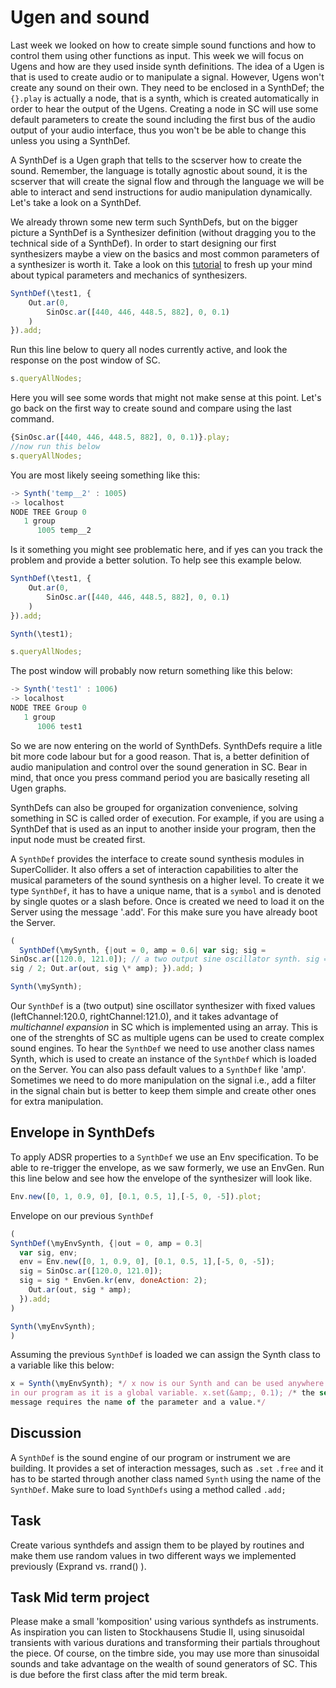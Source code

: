 # Ugen and sound
Last week we looked on how to create simple sound functions and how to
control them using other functions as input. This week we will focus on
Ugens and how are they used inside synth definitions. The idea of a Ugen
is that is used to create audio or to manipulate a signal. However,
Ugens won't create any sound on their own. They need to be enclosed in a
SynthDef; the `{}.play` is actually a node, that is a synth, which is
created automatically in order to hear the output of the Ugens. Creating
a node in SC will use some default parameters to create the sound
including the first bus of the audio output of your audio interface,
thus you won't be be able to change this unless you using a SynthDef.

A SynthDef is a Ugen graph that tells to the scserver  how to
create the sound. Remember, the language is totally agnostic about
sound, it is the scserver that will create the signal flow and through
the language we will be able to interact and send instructions for audio
manipulation dynamically. Let's take a look on a SynthDef.

We already thrown some new term such SynthDefs, but on the bigger picture a SynthDef is a Synthesizer definition (without dragging you to the technical side of a SynthDef). In order to start designing our first synthesizers maybe a view on the basics and most common parameters of a synthesizer is worth it. Take a look on this [tutorial](https://learningsynths.ableton.com/) to fresh up your mind about typical parameters and mechanics of synthesizers.

````js
SynthDef(\test1, {
	Out.ar(0,
		SinOsc.ar([440, 446, 448.5, 882], 0, 0.1)
	)
}).add;
````
Run this line below to query all nodes currently active, and look the
response on the post window of SC.

````js
s.queryAllNodes;
````
Here you will see some words that might not make sense at this point.
Let's go back on the first way to create sound and compare using the
last command.

````js
{SinOsc.ar([440, 446, 448.5, 882], 0, 0.1)}.play;
//now run this below
s.queryAllNodes;
````
You are most likely seeing something like this:

````js
-> Synth('temp__2' : 1005)
-> localhost
NODE TREE Group 0
   1 group
      1005 temp__2
````

Is it something you might see problematic here, and if yes can you track
the problem and provide a better solution. To help see this example
below.

````js
SynthDef(\test1, {
	Out.ar(0,
		SinOsc.ar([440, 446, 448.5, 882], 0, 0.1)
	)
}).add;

Synth(\test1);

s.queryAllNodes;
````
The post window will probably now return something like this below:

````js
-> Synth('test1' : 1006)
-> localhost
NODE TREE Group 0
   1 group
      1006 test1
````

So we are now entering on the world of SynthDefs. SynthDefs require a litle bit more code labour but for a good reason. That is, a better definition of audio manipulation and control over the sound generation in SC. Bear in mind, that once you press command period you are basically reseting all Ugen graphs.

SynthDefs can also be grouped for organization convenience, solving something in SC is called order of execution. For example, if you are using a SynthDef that is used as an input to another inside your program, then the input node must be created first.

A `SynthDef` provides the interface to create sound synthesis
modules in SuperCollider. It also offers a set of interaction
capabilities to alter the musical parameters of the sound synthesis on a
higher level. To create it we type ```SynthDef```, it has to have a
unique name, that is a `symbol` and is denoted by single quotes or a slash before. Once is created we need to load it on the Server using the
message '.add'. For this make sure you have already boot the Server.

````js
(
  SynthDef(\mySynth, {|out = 0, amp = 0.6| var sig; sig =
SinOsc.ar([120.0, 121.0]); // a two output sine oscillator synth. sig =
sig / 2; Out.ar(out, sig \* amp); }).add; )

Synth(\mySynth);
````

Our `SynthDef` is a (two output) sine oscillator synthesizer with
fixed values (leftChannel:120.0, rightChannel:121.0), and it takes
advantage of *multichannel expansion* in SC which is implemented using
an array. This is one of the strenghts of SC as multiple ugens can be
used to create complex sound engines. To hear the `SynthDef` we need
to use another class names Synth, which is used to create an instance of
the `SynthDef` which is loaded on the Server. You can also pass
default values to a `SynthDef` like 'amp'. Sometimes we need to do
more manipulation on the signal i.e., add a filter in the signal chain
but is better to keep them simple and create other ones for
extra manipulation.

## Envelope in SynthDefs
To apply ADSR properties to a `SynthDef` we use an Env
specification. To be able to re-trigger the envelope, as we saw formerly, we use an EnvGen. Run this line below and see how the envelope of the synthesizer will look like.

````js
Env.new([0, 1, 0.9, 0], [0.1, 0.5, 1],[-5, 0, -5]).plot;
````

Envelope on our previous `SynthDef`
````js
(
SynthDef(\myEnvSynth, {|out = 0, amp = 0.3|
  var sig, env;
  env = Env.new([0, 1, 0.9, 0], [0.1, 0.5, 1],[-5, 0, -5]);
  sig = SinOsc.ar([120.0, 121.0]);
  sig = sig * EnvGen.kr(env, doneAction: 2);
    Out.ar(out, sig * amp);
  }).add;
)

Synth(\myEnvSynth);
)
````
Assuming the previous `SynthDef` is loaded we can assign the Synth
class to a variable like this below:

````js
x = Synth(\myEnvSynth); */ x now is our Synth and can be used anywhere
in our program as it is a global variable. x.set(&amp;, 0.1); /* the set
message requires the name of the parameter and a value.*/
````

## Discussion

A `SynthDef` is the sound engine of our program or instrument we are
building. It provides a set of interaction messages, such as `.set` `.free` and it has to be started through another class named `Synth`
using the name of the `SynthDef`. Make sure to load `SynthDefs`
using a method called `.add;`

## Task
Create various synthdefs and assign them to be played by routines and make them use random values in two different ways we implemented previously (Exprand vs. rrand() ).

## Task Mid term project
Please make a small 'komposition' using various synthdefs as instruments. As inspiration you can listen to Stockhausens Studie II, using sinusoidal transients with various durations and transforming their partials throughout the piece. Of course, on the timbre side, you may use more than sinusoidal sounds and take advantage on the wealth of sound generators of SC. This is due before the first class after the mid term break.
